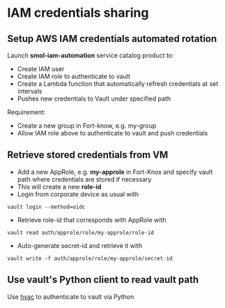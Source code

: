 # IAM credentials sharing

## Setup AWS IAM credentials automated rotation

Launch **smol-iam-automation** service catalog product to:
- Create IAM user
- Create IAM role to authenticate to vault
- Create a Lambda function that automatically refresh credentials at set intervals
- Pushes new credentials to Vault under specified path

Requirement:
- Create a new group in Fort-know, e.g. my-group
- Allow IAM role above to authenticate to vault and push credentials

## Retrieve stored credentials from VM
- Add a new AppRole, e.g. **my-approle** in Fort-Knox and specify vault path where credentials are stored if necessary
- This will create a new **role-id**
- Login from corporate device as usual with
```console
vault login --method=oidc
```
- Retrieve role-id that corresponds with AppRole with
```console
vault read auth/approle/role/my-approle/role-id
```
- Auto-generate secret-id and retrieve it with
```console
vault write -f auth/approle/role/my-approle/secret-id
```

## Use vault's Python client to read vault path
Use [hvac](https://pypi.org/project/hvac/) to authenticate to vault
via Python
